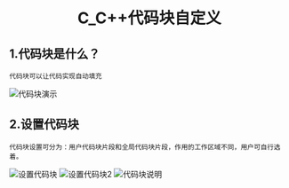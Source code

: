# <p align="center">C_C++代码块自定义</p>

## 1.代码块是什么？

    代码块可以让代码实现自动填充

![代码块演示](https://graph.baidu.com/resource/121f97a7e17ffd5cb071701580617807.jpg)

## 2.设置代码块

    代码块设置可分为：用户代码块片段和全局代码块片段，作用的工作区域不同，用户可自行选着。

![设置代码块](https://graph.baidu.com/resource/12190438f21835cfa1e8001580618210.jpg)
![设置代码块2](https://graph.baidu.com/resource/12118812afc334ce960f301580618216.jpg)
![代码块说明](https://graph.baidu.com/resource/1215d1b678c897399d77901580617975.jpg)